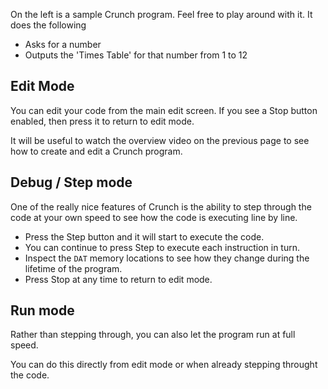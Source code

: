 On the left is a sample Crunch program. Feel free to play around with it. It does the following

- Asks for a number
- Outputs the 'Times Table' for that number from 1 to 12

## Edit Mode
You can edit your code from the main edit screen. If you see a Stop button enabled, then press it to return to edit mode.

It will be useful to watch the overview video on the previous page to see how to create and edit a Crunch program.

## Debug / Step mode
One of the really nice features of Crunch is the ability to step through the code at your own speed to see how the code is executing line by line.

- Press the Step button and it will start to execute the code. 
- You can continue to press Step to execute each instruction in turn. 
- Inspect the `DAT` memory locations to see how they change during the lifetime of the program.
- Press Stop at any time to return to edit mode.

## Run mode
Rather than stepping through, you can also let the program run at full speed. 

You can do this directly from edit mode or when already stepping throught the code.

